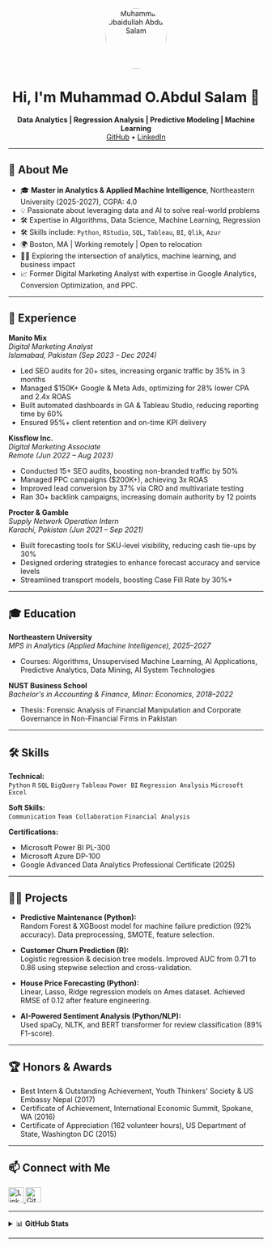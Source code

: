 <!--
Muhammad Obaidullah Abdul Salam | Boston, MA | [LinkedIn](https://www.linkedin.com/in/muhammad-o/) | [GitHub](https://github.com/muhammad-o98)
-->

<p align="center">
  <img src="https://avatars.githubusercontent.com/u/your-github-user-id?v=4" width="120" alt="Muhammad Obaidullah Abdul Salam" style="border-radius: 50%">
</p>

<h1 align="center">Hi, I'm Muhammad O.Abdul Salam 👋</h1>
<p align="center">
  <b>Data Analytics | Regression Analysis | Predictive Modeling | Machine Learning</b><br>
  <a href="https://github.com/muhammad-o98">GitHub</a> •
  <a href="https://www.linkedin.com/in/muhammad-o/">LinkedIn</a>
</p>

---

## 🚀 About Me

- 🎓 **Master in Analytics & Applied Machine Intelligence**, Northeastern University (2025-2027), CGPA: 4.0
- 💡 Passionate about leveraging data and AI to solve real-world problems
- 🛠️ Expertise in Algorithms, Data Science, Machine Learning, Regression
- 🛠️ Skills include: `Python`, `RStudio`, `SQL`, `Tableau`, `BI`, `Qlik`, `Azur`   
- 🌍 Boston, MA | Working remotely | Open to relocation
- 🧑‍💻 Exploring the intersection of analytics, machine learning, and business impact
- 📈 Former Digital Marketing Analyst with expertise in Google Analytics, Conversion Optimization, and PPC.

---

## 💼 Experience

**Manito Mix**  
*Digital Marketing Analyst*  
_Islamabad, Pakistan (Sep 2023 – Dec 2024)_  
- Led SEO audits for 20+ sites, increasing organic traffic by 35% in 3 months  
- Managed $150K+ Google & Meta Ads, optimizing for 28% lower CPA and 2.4x ROAS  
- Built automated dashboards in GA & Tableau Studio, reducing reporting time by 60%  
- Ensured 95%+ client retention and on-time KPI delivery

**Kissflow Inc.**  
*Digital Marketing Associate*  
_Remote (Jun 2022 – Aug 2023)_  
- Conducted 15+ SEO audits, boosting non-branded traffic by 50%  
- Managed PPC campaigns ($200K+), achieving 3x ROAS  
- Improved lead conversion by 37% via CRO and multivariate testing  
- Ran 30+ backlink campaigns, increasing domain authority by 12 points

**Procter & Gamble**  
*Supply Network Operation Intern*  
_Karachi, Pakistan (Jun 2021 – Sep 2021)_  
- Built forecasting tools for SKU-level visibility, reducing cash tie-ups by 30%  
- Designed ordering strategies to enhance forecast accuracy and service levels  
- Streamlined transport models, boosting Case Fill Rate by 30%+

---

## 🎓 Education

**Northeastern University**  
_MPS in Analytics (Applied Machine Intelligence), 2025–2027_  
- Courses: Algorithms, Unsupervised Machine Learning, AI Applications, Predictive Analytics, Data Mining, AI System Technologies

**NUST Business School**  
_Bachelor's in Accounting & Finance, Minor: Economics, 2018–2022_  
- Thesis: Forensic Analysis of Financial Manipulation and Corporate Governance in Non-Financial Firms in Pakistan

---

## 🛠️ Skills

**Technical:**  
`Python` `R` `SQL` `BigQuery` `Tableau` `Power BI` `Regression Analysis` `Microsoft Excel`

**Soft Skills:**  
`Communication` `Team Collaboration` `Financial Analysis`

**Certifications:**  
- Microsoft Power BI PL-300  
- Microsoft Azure DP-100  
- Google Advanced Data Analytics Professional Certificate (2025)

---

## 🧑‍🔬 Projects

- **Predictive Maintenance (Python):**  
  Random Forest & XGBoost model for machine failure prediction (92% accuracy). Data preprocessing, SMOTE, feature selection.

- **Customer Churn Prediction (R):**  
  Logistic regression & decision tree models. Improved AUC from 0.71 to 0.86 using stepwise selection and cross-validation.

- **House Price Forecasting (Python):**  
  Linear, Lasso, Ridge regression models on Ames dataset. Achieved RMSE of 0.12 after feature engineering.

- **AI-Powered Sentiment Analysis (Python/NLP):**  
  Used spaCy, NLTK, and BERT transformer for review classification (89% F1-score).

---

## 🏆 Honors & Awards

- Best Intern & Outstanding Achievement, Youth Thinkers' Society & US Embassy Nepal (2017)
- Certificate of Achievement, International Economic Summit, Spokane, WA (2016)
- Certificate of Appreciation (162 volunteer hours), US Department of State, Washington DC (2015)

---

## 📫 Connect with Me

<p>
  <a href="https://www.linkedin.com/in/muhammad-o/">
    <img alt="LinkedIn" src="https://cdn.jsdelivr.net/npm/simple-icons@v3/icons/linkedin.svg" width="30" />
  </a>
  <a href="https://github.com/muhammad-o98">
    <img alt="GitHub" src="https://cdn.jsdelivr.net/npm/simple-icons@v3/icons/github.svg" width="30" />
  </a>
</p>

---

<details>
  <summary>📊 <b>GitHub Stats</b></summary>
  <br>
  <img src="https://github-readme-stats.vercel.app/api?username=muhammad-o98&show_icons=true&theme=radical" alt="GitHub Stats" />
  <img src="https://github-readme-stats.vercel.app/api/top-langs/?username=muhammad-o98&layout=compact&theme=radical" alt="Top Languages" />
</details>

---

<!--
**muhammad-o98/muhammad-o98** is a ✨ _special_ ✨ repository because its `README.md` (this file) appears on your GitHub profile.

- 🔭 I’m currently working on advanced analytics and machine learning projects
- 🌱 I’m learning deep learning and cloud-based AI solutions
- 💬 Ask me about data analytics, digital marketing, or AI applications
- 📫 How to reach me: [LinkedIn](https://www.linkedin.com/in/muhammad-o/)
-->
